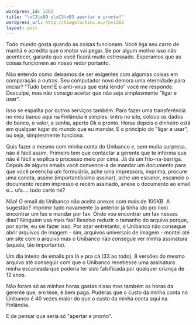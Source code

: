 ```yaml
--- 
wordpress_id: 1262
title: "\xC3\x89 s\xC3\xB3 apertar e pronto!"
wordpress_url: http://tiagoluchini.eu/?p=1262
layout: post
---
```

Todo mundo gosta quando as coisas funcionam. Você liga seu carro de manhã e acredita que o motor vai pegar. Se por algum motivo isso não acontecer, garanto que você ficará muito estressado. Esperamos que as coisas funcionem ao nosso redor portanto.

Não entendo como deixamos de ser exigentes com algumas coisas em comparação a outras. Seu computador novo demora uma eternidade para iniciar? "Tudo bem! É o anti-vírus que está lendo" você me responde. Desculpe, mas não consigo aceitar que não seja simplesmente "ligar e usar".

Isso se espalha por outros serviços também. Para fazer uma transferência no meu banco aqui na Finlândia é simples: entro no site, coloco os dados do banco, o valor, a senha, aperto Ok e pronto. Horas depois o dinheiro está em qualquer lugar do mundo que eu mandar. É o princípio do "ligar e usar", ou seja, simplesmente funciona.

Quis fazer o mesmo com minha conta do Unibanco e, sem muita surpresa, não é fácil assim. Primeiro tem que contactar a gerente que te informa que não é fácil e explica o processo meio por cima. Já dá um frio-na-barriga. Depois de alguns emails você convence-a de mandar um documento para que você preencha um formulário, ache uma impressora, imprima, procure uma caneta, assine (importantíssimo assinar), ache um escaner, escaneie o documento recém impresso e recém assinado, anexe o documento ao email e... ufa.... tudo certo né?

Não! O email do Unibanco não aceita anexos com mais de 100KB. A sugestão? Imprimir tudo novamente (o anterior já tinha ido pro lixo) encontrar um fax e mandar por fax. Onde vou encontrar um fax nesses dias? Ninguém usa mais fax! Resolvo reduzir o tamanho do arquivo porque, por sorte, eu sei fazer isso. Por azar entretanto, o Unibanco não consegue abrir arquivos de imagem - sim, arquivos universais de imagem - montei até um site com o arquivo mas o Unibanco não consegue ver minha assinatura (aquela, tão importante).

Um dia inteiro de emails pra lá e pra cá (33 ao todo), 8 versões do mesmo arquivo até conseguir com que o Unibanco recebesse uma assinatura minha escaneada que poderia ter sido falsificada por qualquer criança de 12 anos.

Não foram só as minhas horas gastas nisso mas também as horas da gerente que, em tese, é bem paga. Puderas que o custo da minha conta no Unibanco é 40 vezes maior do que o custo da minha conta aqui na Finlândia.

E de pensar que seria só "apertar e pronto".
